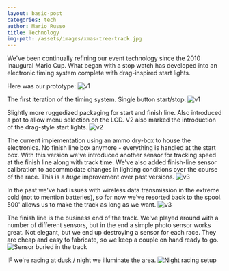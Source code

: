 ```yaml
---
layout: basic-post
categories: tech
author: Mario Russo
title: Technology
img-path: /assets/images/xmas-tree-track.jpg
---
```

We've been continually refining our event technology since the 2010 Inaugural Mario Cup. What began with a stop watch has developed into an electronic timing system complete with drag-inspired start lights.

Here was our prototype:
![v1](/assets/images/timer-unboxed.jpg)

The first iteration of the timing system. Single button start/stop.
![v1](/assets/images/timer-v1.jpg)

Slightly more ruggedized packaging for start and finish line. Also introduced a pot to allow menu selection on the LCD. V2 also marked the introduction of the drag-style start lights.
![v2](/assets/images/timer-v2-all.jpg)

The current implementation using an ammo dry-box to house the electronics. No finish line box anymore - everything is handled at the start box. With this version we've introduced another sensor for tracking speed at the finish line along with track time. We've also added finish-line sensor calibration to accommodate changes in lighting conditions over the course of the race. This is a _huge_ improvement over past versions.
![v3](/assets/images/timer-v3-detail.jpg)

In the past we've had issues with wireless data transmission in the extreme cold (not to mention batteries), so for now we've resorted back to the spool. 500' allows us to make the track as long as we want.
![v3](/assets/images/sensor-wires.jpg)

The finish line is the business end of the track. We've played around with a number of different sensors, but in the end a simple photo sensor works great. Not elegant, but we end up destroying a sensor for each race. They are cheap and easy to fabricate, so we keep a couple on hand ready to go.
![Sensor buried in the track](/assets/images/sensor-detail.jpg)

IF we're racing at dusk / night we illuminate the area.
![Night racing setup](/assets/images/sensor-install.jpg)